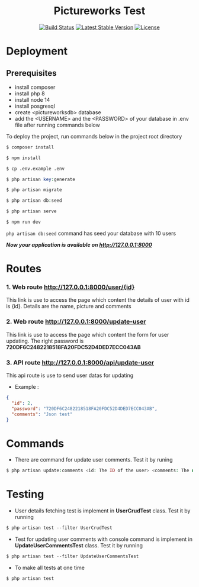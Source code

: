 <h1 align="center"><b>Pictureworks Test</b></h1>

<p align="center">
<a href="https://travis-ci.org/laravel/framework"><img src="https://travis-ci.org/laravel/framework.svg" alt="Build Status"></a>
<a href="https://packagist.org/packages/laravel/framework"><img src="https://img.shields.io/packagist/v/laravel/framework" alt="Latest Stable Version"></a>
<a href="https://packagist.org/packages/laravel/framework"><img src="https://img.shields.io/packagist/l/laravel/framework" alt="License"></a>
</p>

# Deployment

## Prerequisites
- install composer
- install php 8
- install node 14
- install posgresql
- create \<pictureworksdb\> database
- add the \<USERNAME\> and the \<PASSWORD\> of your database in .env file after running commands below

To deploy the project, run commands below in the project root directory
```bash
$ composer install
```
```bash
$ npm install
```
```bash
$ cp .env.example .env
```
```php
$ php artisan key:generate
```
```php
$ php artisan migrate
```
```php
$ php artisan db:seed
```
```php
$ php artisan serve
```
```php
$ npm run dev
```

```php artisan db:seed``` command has seed your database with 10 users

**_Now your application is available on http://127.0.0.1:8000_**
# **Routes**
### **1. Web route http://127.0.0.1:8000/user/{id}**
This link is use to access the page which content the details of user with id is {id}. Details are the name, picture and comments


### **2. Web route http://127.0.0.1:8000/update-user**
This link is use to access the page which content the form for user updating. The right password is <b>720DF6C2482218518FA20FDC52D4DED7ECC043AB</b>

### **3. API route http://127.0.0.1:8000/api/update-user**
This api route is use to send user datas for updating
- Example :
```json
{
  "id": 2,
  "password": "720DF6C2482218518FA20FDC52D4DED7ECC043AB",
  "comments": "Json test"
}
```
# **Commands**
- There are command for update user comments. Test it by runing
```php
$ php artisan update:comments <id: The ID of the user> <comments: The new user comment>
```
# **Testing**
- User details fetching test is implement in **UserCrudTest** class. Test it by running
```php
$ php artisan test --filter UserCrudTest
```
- Test for updating user comments with console command is implement in **UpdateUserCommentsTest** class. Test it by running
```php
$ php artisan test --filter UpdateUserCommentsTest
```

- To make all tests at one time
```php
$ php artisan test
```